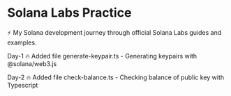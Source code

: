 # Solana Labs Practice
⚡ My Solana development journey through official Solana Labs guides and examples.

Day-1 🔥 Added file generate-keypair.ts - Generating keypairs with @solana/web3.js

Day-2 🔥 Added file check-balance.ts - Checking balance of public key with Typescript
